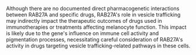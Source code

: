 Although there are no documented direct pharmacogenetic interactions between RAB27A and specific drugs, RAB27A's role in vesicle trafficking may indirectly impact the therapeutic outcomes of drugs used in immunotherapies or treatments affecting melanocyte function. This impact is likely due to the gene's influence on immune cell activity and pigmentation processes, necessitating careful consideration of RAB27A's activity in drugs targeting vesicle trafficking-related pathways in these cells.